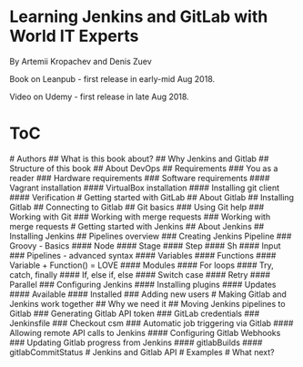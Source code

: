 <h1> Learning Jenkins and GitLab with World IT Experts </h1>
<p>By Artemii Kropachev and Denis Zuev</p>
<p>Book on Leanpub - first release in early-mid Aug 2018.</p>
<p>Video on Udemy - first release in late Aug 2018.</p>

<h1>ToC </h1>
# Authors
## What is this book about?
## Why Jenkins and Gitlab	
## Structure of this book	
## About DevOps	
## Requirements	
### You as a reader	
### Hardware requirements	
### Software requirements	
#### Vagrant installation	
#### VirtualBox installation	
#### Installing git client	
#### Verification	
# Getting started with GitLab	
## About Gitlab	
## Installing Gitlab
## Connecting to Gitlab
## Git basics	
### Using Git help
### Working with Git
### Working with merge requests
### Working with merge requests
# Getting started with Jenkins
## About Jenkins	
## Installing Jenkins	
## Pipelines overview	
### Creating Jenkins Pipeline	
### Groovy - Basics	
#### Node	
#### Stage	
#### Step	
#### Sh	
#### Input	
### Pipelines - advanced syntax	
#### Variables	
#### Functions	
#### Variable + Function() = LOVE	
#### Modules	
#### For loops	
#### Try, catch, finally	
#### If, else if, else	
#### Switch case	
#### Retry	
#### Parallel	
### Configuring Jenkins
#### Installing plugins	
#### Updates	
#### Available	
#### Installed	
### Adding new users	
# Making Gitlab and Jenkins work together	
## Why we need it	
## Moving Jenkins pipelines to Gitlab	
### Generating Gitlab API token	
### GitLab credentials	
### Jenkinsfile	
### Checkout csm	
### Automatic job triggering via Gitlab	
#### Allowing remote API calls to Jenkins	
#### Configuring Gitlab Webhooks	
### Updating Gitlab progress from Jenkins	
#### gitlabBuilds	
#### gitlabCommitStatus	
# Jenkins and Gitlab API	
# Examples	
# What next?
